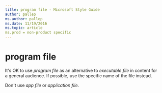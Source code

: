 ```yaml
---
title: program file - Microsoft Style Guide
author: pallep
ms.author: pallep
ms.date: 11/19/2016
ms.topic: article
ms.prod = non-product specific
---
```


# program file

It's OK to use *program file* as an alternative to *executable file* in content for a general audience. If possible, use the specific name of the file instead.

Don't use *app file* or *application file.*
